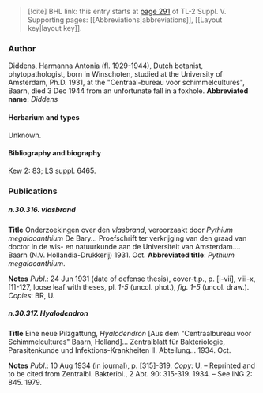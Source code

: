 > [!cite] BHL link: this entry starts at [page 291](https://www.biodiversitylibrary.org/page/33259337) of TL-2 Suppl. V.
> Supporting pages: [[Abbreviations|abbreviations]], [[Layout key|layout key]].

### Author

Diddens, Harmanna Antonia (fl. 1929-1944), Dutch botanist, phytopathologist, born in Winschoten, studied at the University of Amsterdam, Ph.D. 1931, at the "Centraal-bureau voor schimmelcultures", Baarn, died 3 Dec 1944 from an unfortunate fall in a foxhole. 
**Abbreviated name**: *Diddens*

#### Herbarium and types

Unknown.

#### Bibliography and biography

Kew 2: 83; LS suppl. 6465.

### Publications

##### n.30.316. vlasbrand

**Title**
Onderzoekingen over den *vlasbrand*, veroorzaakt door *Pythium megalacanthium* De Bary... Proefschrift ter verkrijging van den graad van doctor in de wis- en natuurkunde aan de Universiteit van Amsterdam.... Baarn (N.V. Hollandia-Drukkerij) 1931. Oct.
**Abbreviated title**: *Pythium megalacanthium*.

**Notes**
*Publ*.: 24 Jun 1931 (date of defense thesis), cover-t.p., p. \[i-vii\], viii-x, \[1\]-127, loose leaf with theses, pl. *1-5* (uncol. phot.), *fig. 1-5* (uncol. draw.). *Copies*: BR, U.

##### n.30.317. Hyalodendron

**Title**
Eine neue Pilzgattung, *Hyalodendron* \[Aus dem "Centraalbureau voor Schimmelcultures" Baarn, Holland\]... Zentralblatt für Bakteriologie, Parasitenkunde und Infektions-Krankheiten II. Abteilung... 1934. Oct.

**Notes**
*Publ*.: 10 Aug 1934 (in journal), p. \[315\]-319. *Copy*: U. – Reprinted and to be cited from Zentralbl. Bakteriol., 2 Abt. 90: 315-319. 1934. – See ING 2: 845. 1979.

